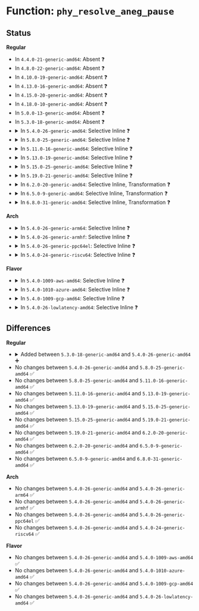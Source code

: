 # Function: <code>phy_resolve_aneg_pause</code>

## Status
<b>Regular</b>
<ul>
<li>
In <code>4.4.0-21-generic-amd64</code>: Absent ❓
</li>
<li>
In <code>4.8.0-22-generic-amd64</code>: Absent ❓
</li>
<li>
In <code>4.10.0-19-generic-amd64</code>: Absent ❓
</li>
<li>
In <code>4.13.0-16-generic-amd64</code>: Absent ❓
</li>
<li>
In <code>4.15.0-20-generic-amd64</code>: Absent ❓
</li>
<li>
In <code>4.18.0-10-generic-amd64</code>: Absent ❓
</li>
<li>
In <code>5.0.0-13-generic-amd64</code>: Absent ❓
</li>
<li>
In <code>5.3.0-18-generic-amd64</code>: Absent ❓
</li>
<li>
<details>
<summary>In <code>5.4.0-26-generic-amd64</code>: Selective Inline ❓</summary>

```c
void phy_resolve_aneg_pause(struct phy_device * phydev)
```

```json
{
  "name": "phy_resolve_aneg_pause",
  "collision_type": "Unique Global",
  "inline_type": "Selective",
  "funcs": [
    {
      "addr": 18446744071586949276,
      "name": "phy_resolve_aneg_pause",
      "external": true,
      "loc": "drivers/net/phy/phy-core.c:286",
      "file": "drivers/net/phy/phy-core.c",
      "inline": "not declared, inlined",
      "caller_inline": [
        "drivers/net/phy/phy-core.c:phy_resolve_aneg_linkmode",
        "drivers/net/phy/phy-core.c:phy_resolve_aneg_linkmode"
      ],
      "caller_func": []
    }
  ],
  "symbols": [
    {
      "addr": 18446744071586950288,
      "name": "phy_resolve_aneg_pause",
      "section": ".text",
      "bind": "STB_GLOBAL",
      "size": 62
    }
  ]
}
```
</details>
</li>
<li>
<details>
<summary>In <code>5.8.0-25-generic-amd64</code>: Selective Inline ❓</summary>

```c
void phy_resolve_aneg_pause(struct phy_device * phydev)
```

```json
{
  "name": "phy_resolve_aneg_pause",
  "collision_type": "Unique Global",
  "inline_type": "Selective",
  "funcs": [
    {
      "addr": 18446744071587765628,
      "name": "phy_resolve_aneg_pause",
      "external": true,
      "loc": "drivers/net/phy/phy-core.c:294",
      "file": "drivers/net/phy/phy-core.c",
      "inline": "not declared, inlined",
      "caller_inline": [
        "drivers/net/phy/phy-core.c:phy_resolve_aneg_linkmode",
        "drivers/net/phy/phy-core.c:phy_resolve_aneg_linkmode"
      ],
      "caller_func": []
    }
  ],
  "symbols": [
    {
      "addr": 18446744071587765440,
      "name": "phy_resolve_aneg_pause",
      "section": ".text",
      "bind": "STB_GLOBAL",
      "size": 62
    }
  ]
}
```
</details>
</li>
<li>
<details>
<summary>In <code>5.11.0-16-generic-amd64</code>: Selective Inline ❓</summary>

```c
void phy_resolve_aneg_pause(struct phy_device * phydev)
```

```json
{
  "name": "phy_resolve_aneg_pause",
  "collision_type": "Unique Global",
  "inline_type": "Selective",
  "funcs": [
    {
      "addr": 18446744071587824972,
      "name": "phy_resolve_aneg_pause",
      "external": true,
      "loc": "drivers/net/phy/phy-core.c:341",
      "file": "drivers/net/phy/phy-core.c",
      "inline": "not declared, inlined",
      "caller_inline": [
        "drivers/net/phy/phy-core.c:phy_resolve_aneg_linkmode",
        "drivers/net/phy/phy-core.c:phy_resolve_aneg_linkmode"
      ],
      "caller_func": []
    }
  ],
  "symbols": [
    {
      "addr": 18446744071587824624,
      "name": "phy_resolve_aneg_pause",
      "section": ".text",
      "bind": "STB_GLOBAL",
      "size": 62
    }
  ]
}
```
</details>
</li>
<li>
<details>
<summary>In <code>5.13.0-19-generic-amd64</code>: Selective Inline ❓</summary>

```c
void phy_resolve_aneg_pause(struct phy_device * phydev)
```

```json
{
  "name": "phy_resolve_aneg_pause",
  "collision_type": "Unique Global",
  "inline_type": "Selective",
  "funcs": [
    {
      "addr": 18446744071587704332,
      "name": "phy_resolve_aneg_pause",
      "external": true,
      "loc": "drivers/net/phy/phy-core.c:341",
      "file": "drivers/net/phy/phy-core.c",
      "inline": "not declared, inlined",
      "caller_inline": [
        "drivers/net/phy/phy-core.c:phy_resolve_aneg_linkmode",
        "drivers/net/phy/phy-core.c:phy_resolve_aneg_linkmode"
      ],
      "caller_func": []
    }
  ],
  "symbols": [
    {
      "addr": 18446744071587704608,
      "name": "phy_resolve_aneg_pause",
      "section": ".text",
      "bind": "STB_GLOBAL",
      "size": 62
    }
  ]
}
```
</details>
</li>
<li>
<details>
<summary>In <code>5.15.0-25-generic-amd64</code>: Selective Inline ❓</summary>

```c
void phy_resolve_aneg_pause(struct phy_device * phydev)
```

```json
{
  "name": "phy_resolve_aneg_pause",
  "collision_type": "Unique Global",
  "inline_type": "Selective",
  "funcs": [
    {
      "addr": 18446744071588296032,
      "name": "phy_resolve_aneg_pause",
      "external": true,
      "loc": "drivers/net/phy/phy-core.c:342",
      "file": "drivers/net/phy/phy-core.c",
      "inline": "not declared, inlined",
      "caller_inline": [
        "drivers/net/phy/phy-core.c:phy_resolve_aneg_linkmode",
        "drivers/net/phy/phy-core.c:phy_resolve_aneg_linkmode"
      ],
      "caller_func": []
    }
  ],
  "symbols": [
    {
      "addr": 18446744071588296432,
      "name": "phy_resolve_aneg_pause",
      "section": ".text",
      "bind": "STB_GLOBAL",
      "size": 62
    }
  ]
}
```
</details>
</li>
<li>
<details>
<summary>In <code>5.19.0-21-generic-amd64</code>: Selective Inline ❓</summary>

```c
void phy_resolve_aneg_pause(struct phy_device * phydev)
```

```json
{
  "name": "phy_resolve_aneg_pause",
  "collision_type": "Unique Global",
  "inline_type": "Selective",
  "funcs": [
    {
      "addr": 18446744071589683188,
      "name": "phy_resolve_aneg_pause",
      "external": true,
      "loc": "drivers/net/phy/phy-core.c:335",
      "file": "drivers/net/phy/phy-core.c",
      "inline": "not declared, inlined",
      "caller_inline": [
        "drivers/net/phy/phy-core.c:phy_resolve_aneg_linkmode",
        "drivers/net/phy/phy-core.c:phy_resolve_aneg_linkmode"
      ],
      "caller_func": []
    }
  ],
  "symbols": [
    {
      "addr": 18446744071589683360,
      "name": "phy_resolve_aneg_pause",
      "section": ".text",
      "bind": "STB_GLOBAL",
      "size": 78
    }
  ]
}
```
</details>
</li>
<li>
<details>
<summary>In <code>6.2.0-20-generic-amd64</code>: Selective Inline, Transformation ❓</summary>

```c
void phy_resolve_aneg_pause(struct phy_device * phydev)
```

```json
{
  "name": "phy_resolve_aneg_pause",
  "collision_type": "Unique Global",
  "inline_type": "Selective",
  "funcs": [
    {
      "addr": 18446744071591296177,
      "name": "phy_resolve_aneg_pause",
      "external": true,
      "loc": "drivers/net/phy/phy-core.c:418",
      "file": "drivers/net/phy/phy-core.c",
      "inline": "not declared, inlined",
      "caller_inline": [
        "drivers/net/phy/phy-core.c:phy_resolve_aneg_linkmode"
      ],
      "caller_func": [
        "drivers/net/phy/phy-core.c:phy_resolve_aneg_linkmode"
      ]
    }
  ],
  "symbols": [
    {
      "addr": 18446744071591295840,
      "name": "phy_resolve_aneg_pause.part.0",
      "section": ".text",
      "bind": "STB_LOCAL",
      "size": 59
    },
    {
      "addr": 18446744071591295920,
      "name": "phy_resolve_aneg_pause",
      "section": ".text",
      "bind": "STB_GLOBAL",
      "size": 38
    }
  ]
}
```
</details>
</li>
<li>
<details>
<summary>In <code>6.5.0-9-generic-amd64</code>: Selective Inline, Transformation ❓</summary>

```c
void phy_resolve_aneg_pause(struct phy_device * phydev)
```

```json
{
  "name": "phy_resolve_aneg_pause",
  "collision_type": "Unique Global",
  "inline_type": "Selective",
  "funcs": [
    {
      "addr": 18446744071591654817,
      "name": "phy_resolve_aneg_pause",
      "external": true,
      "loc": "drivers/net/phy/phy-core.c:421",
      "file": "drivers/net/phy/phy-core.c",
      "inline": "not declared, inlined",
      "caller_inline": [
        "drivers/net/phy/phy-core.c:phy_resolve_aneg_linkmode"
      ],
      "caller_func": [
        "drivers/net/phy/phy-core.c:phy_resolve_aneg_linkmode"
      ]
    }
  ],
  "symbols": [
    {
      "addr": 18446744071591654480,
      "name": "phy_resolve_aneg_pause.part.0",
      "section": ".text",
      "bind": "STB_LOCAL",
      "size": 59
    },
    {
      "addr": 18446744071591654560,
      "name": "phy_resolve_aneg_pause",
      "section": ".text",
      "bind": "STB_GLOBAL",
      "size": 38
    }
  ]
}
```
</details>
</li>
<li>
<details>
<summary>In <code>6.8.0-31-generic-amd64</code>: Selective Inline, Transformation ❓</summary>

```c
void phy_resolve_aneg_pause(struct phy_device * phydev)
```

```json
{
  "name": "phy_resolve_aneg_pause",
  "collision_type": "Unique Global",
  "inline_type": "Selective",
  "funcs": [
    {
      "addr": 18446744071592395649,
      "name": "phy_resolve_aneg_pause",
      "external": true,
      "loc": "drivers/net/phy/phy-core.c:423",
      "file": "drivers/net/phy/phy-core.c",
      "inline": "not declared, inlined",
      "caller_inline": [
        "drivers/net/phy/phy-core.c:phy_resolve_aneg_linkmode"
      ],
      "caller_func": [
        "drivers/net/phy/phy-core.c:phy_resolve_aneg_linkmode"
      ]
    }
  ],
  "symbols": [
    {
      "addr": 18446744071592395312,
      "name": "phy_resolve_aneg_pause.part.0",
      "section": ".text",
      "bind": "STB_LOCAL",
      "size": 59
    },
    {
      "addr": 18446744071592395392,
      "name": "phy_resolve_aneg_pause",
      "section": ".text",
      "bind": "STB_GLOBAL",
      "size": 38
    }
  ]
}
```
</details>
</li>
</ul>
<b>Arch</b>
<ul>
<li>
<details>
<summary>In <code>5.4.0-26-generic-arm64</code>: Selective Inline ❓</summary>

```c
void phy_resolve_aneg_pause(struct phy_device * phydev)
```

```json
{
  "name": "phy_resolve_aneg_pause",
  "collision_type": "Unique Global",
  "inline_type": "Selective",
  "funcs": [
    {
      "addr": 18446603336499933400,
      "name": "phy_resolve_aneg_pause",
      "external": true,
      "loc": "drivers/net/phy/phy-core.c:286",
      "file": "drivers/net/phy/phy-core.c",
      "inline": "not declared, inlined",
      "caller_inline": [
        "drivers/net/phy/phy-core.c:phy_resolve_aneg_linkmode",
        "drivers/net/phy/phy-core.c:phy_resolve_aneg_linkmode"
      ],
      "caller_func": []
    }
  ],
  "symbols": [
    {
      "addr": 18446603336499934656,
      "name": "phy_resolve_aneg_pause",
      "section": ".text",
      "bind": "STB_GLOBAL",
      "size": 72
    }
  ]
}
```
</details>
</li>
<li>
<details>
<summary>In <code>5.4.0-26-generic-armhf</code>: Selective Inline ❓</summary>

```c
void phy_resolve_aneg_pause(struct phy_device * phydev)
```

```json
{
  "name": "phy_resolve_aneg_pause",
  "collision_type": "Unique Global",
  "inline_type": "Selective",
  "funcs": [
    {
      "addr": 3232477308,
      "name": "phy_resolve_aneg_pause",
      "external": true,
      "loc": "drivers/net/phy/phy-core.c:286",
      "file": "drivers/net/phy/phy-core.c",
      "inline": "not declared, inlined",
      "caller_inline": [
        "drivers/net/phy/phy-core.c:phy_resolve_aneg_linkmode",
        "drivers/net/phy/phy-core.c:phy_resolve_aneg_linkmode"
      ],
      "caller_func": []
    }
  ],
  "symbols": [
    {
      "addr": 3232478292,
      "name": "phy_resolve_aneg_pause",
      "section": ".text",
      "bind": "STB_GLOBAL",
      "size": 60
    }
  ]
}
```
</details>
</li>
<li>
<details>
<summary>In <code>5.4.0-26-generic-ppc64el</code>: Selective Inline ❓</summary>

```c
void phy_resolve_aneg_pause(struct phy_device * phydev)
```

```json
{
  "name": "phy_resolve_aneg_pause",
  "collision_type": "Unique Global",
  "inline_type": "Selective",
  "funcs": [
    {
      "addr": 13835058055293252728,
      "name": "phy_resolve_aneg_pause",
      "external": true,
      "loc": "drivers/net/phy/phy-core.c:286",
      "file": "drivers/net/phy/phy-core.c",
      "inline": "not declared, inlined",
      "caller_inline": [
        "drivers/net/phy/phy-core.c:phy_resolve_aneg_linkmode",
        "drivers/net/phy/phy-core.c:phy_resolve_aneg_linkmode"
      ],
      "caller_func": []
    }
  ],
  "symbols": [
    {
      "addr": 13835058055293254208,
      "name": "phy_resolve_aneg_pause",
      "section": ".text",
      "bind": "STB_GLOBAL",
      "size": 48
    }
  ]
}
```
</details>
</li>
<li>
<details>
<summary>In <code>5.4.0-24-generic-riscv64</code>: Selective Inline ❓</summary>

```c
void phy_resolve_aneg_pause(struct phy_device * phydev)
```

```json
{
  "name": "phy_resolve_aneg_pause",
  "collision_type": "Unique Global",
  "inline_type": "Selective",
  "funcs": [
    {
      "addr": 18446743936277018852,
      "name": "phy_resolve_aneg_pause",
      "external": true,
      "loc": "drivers/net/phy/phy-core.c:286",
      "file": "drivers/net/phy/phy-core.c",
      "inline": "not declared, inlined",
      "caller_inline": [
        "drivers/net/phy/phy-core.c:phy_resolve_aneg_linkmode",
        "drivers/net/phy/phy-core.c:phy_resolve_aneg_linkmode"
      ],
      "caller_func": []
    }
  ],
  "symbols": [
    {
      "addr": 18446743936277019930,
      "name": "phy_resolve_aneg_pause",
      "section": ".text",
      "bind": "STB_GLOBAL",
      "size": 66
    }
  ]
}
```
</details>
</li>
</ul>
<b>Flavor</b>
<ul>
<li>
<details>
<summary>In <code>5.4.0-1009-aws-amd64</code>: Selective Inline ❓</summary>

```c
void phy_resolve_aneg_pause(struct phy_device * phydev)
```

```json
{
  "name": "phy_resolve_aneg_pause",
  "collision_type": "Unique Global",
  "inline_type": "Selective",
  "funcs": [
    {
      "addr": 18446744071586706284,
      "name": "phy_resolve_aneg_pause",
      "external": true,
      "loc": "drivers/net/phy/phy-core.c:286",
      "file": "drivers/net/phy/phy-core.c",
      "inline": "not declared, inlined",
      "caller_inline": [
        "drivers/net/phy/phy-core.c:phy_resolve_aneg_linkmode",
        "drivers/net/phy/phy-core.c:phy_resolve_aneg_linkmode"
      ],
      "caller_func": []
    }
  ],
  "symbols": [
    {
      "addr": 18446744071586707296,
      "name": "phy_resolve_aneg_pause",
      "section": ".text",
      "bind": "STB_GLOBAL",
      "size": 62
    }
  ]
}
```
</details>
</li>
<li>
<details>
<summary>In <code>5.4.0-1010-azure-amd64</code>: Selective Inline ❓</summary>

```c
void phy_resolve_aneg_pause(struct phy_device * phydev)
```

```json
{
  "name": "phy_resolve_aneg_pause",
  "collision_type": "Unique Global",
  "inline_type": "Selective",
  "funcs": [
    {
      "addr": 18446744071586574604,
      "name": "phy_resolve_aneg_pause",
      "external": true,
      "loc": "drivers/net/phy/phy-core.c:286",
      "file": "drivers/net/phy/phy-core.c",
      "inline": "not declared, inlined",
      "caller_inline": [
        "drivers/net/phy/phy-core.c:phy_resolve_aneg_linkmode",
        "drivers/net/phy/phy-core.c:phy_resolve_aneg_linkmode"
      ],
      "caller_func": []
    }
  ],
  "symbols": [
    {
      "addr": 18446744071586575616,
      "name": "phy_resolve_aneg_pause",
      "section": ".text",
      "bind": "STB_GLOBAL",
      "size": 62
    }
  ]
}
```
</details>
</li>
<li>
<details>
<summary>In <code>5.4.0-1009-gcp-amd64</code>: Selective Inline ❓</summary>

```c
void phy_resolve_aneg_pause(struct phy_device * phydev)
```

```json
{
  "name": "phy_resolve_aneg_pause",
  "collision_type": "Unique Global",
  "inline_type": "Selective",
  "funcs": [
    {
      "addr": 18446744071586903836,
      "name": "phy_resolve_aneg_pause",
      "external": true,
      "loc": "drivers/net/phy/phy-core.c:286",
      "file": "drivers/net/phy/phy-core.c",
      "inline": "not declared, inlined",
      "caller_inline": [
        "drivers/net/phy/phy-core.c:phy_resolve_aneg_linkmode",
        "drivers/net/phy/phy-core.c:phy_resolve_aneg_linkmode"
      ],
      "caller_func": []
    }
  ],
  "symbols": [
    {
      "addr": 18446744071586904848,
      "name": "phy_resolve_aneg_pause",
      "section": ".text",
      "bind": "STB_GLOBAL",
      "size": 62
    }
  ]
}
```
</details>
</li>
<li>
<details>
<summary>In <code>5.4.0-26-lowlatency-amd64</code>: Selective Inline ❓</summary>

```c
void phy_resolve_aneg_pause(struct phy_device * phydev)
```

```json
{
  "name": "phy_resolve_aneg_pause",
  "collision_type": "Unique Global",
  "inline_type": "Selective",
  "funcs": [
    {
      "addr": 18446744071587010220,
      "name": "phy_resolve_aneg_pause",
      "external": true,
      "loc": "drivers/net/phy/phy-core.c:286",
      "file": "drivers/net/phy/phy-core.c",
      "inline": "not declared, inlined",
      "caller_inline": [
        "drivers/net/phy/phy-core.c:phy_resolve_aneg_linkmode",
        "drivers/net/phy/phy-core.c:phy_resolve_aneg_linkmode"
      ],
      "caller_func": []
    }
  ],
  "symbols": [
    {
      "addr": 18446744071587011232,
      "name": "phy_resolve_aneg_pause",
      "section": ".text",
      "bind": "STB_GLOBAL",
      "size": 62
    }
  ]
}
```
</details>
</li>
</ul>

## Differences
<b>Regular</b>
<ul>
<li>
<details>
<summary>Added between <code>5.3.0-18-generic-amd64</code> and <code>5.4.0-26-generic-amd64</code> ➕</summary>

```c
void phy_resolve_aneg_pause(struct phy_device * phydev)
```
</details>
</li>
<li>
No changes between <code>5.4.0-26-generic-amd64</code> and <code>5.8.0-25-generic-amd64</code> ✅
</li>
<li>
No changes between <code>5.8.0-25-generic-amd64</code> and <code>5.11.0-16-generic-amd64</code> ✅
</li>
<li>
No changes between <code>5.11.0-16-generic-amd64</code> and <code>5.13.0-19-generic-amd64</code> ✅
</li>
<li>
No changes between <code>5.13.0-19-generic-amd64</code> and <code>5.15.0-25-generic-amd64</code> ✅
</li>
<li>
No changes between <code>5.15.0-25-generic-amd64</code> and <code>5.19.0-21-generic-amd64</code> ✅
</li>
<li>
No changes between <code>5.19.0-21-generic-amd64</code> and <code>6.2.0-20-generic-amd64</code> ✅
</li>
<li>
No changes between <code>6.2.0-20-generic-amd64</code> and <code>6.5.0-9-generic-amd64</code> ✅
</li>
<li>
No changes between <code>6.5.0-9-generic-amd64</code> and <code>6.8.0-31-generic-amd64</code> ✅
</li>
</ul>
<b>Arch</b>
<ul>
<li>
No changes between <code>5.4.0-26-generic-amd64</code> and <code>5.4.0-26-generic-arm64</code> ✅
</li>
<li>
No changes between <code>5.4.0-26-generic-amd64</code> and <code>5.4.0-26-generic-armhf</code> ✅
</li>
<li>
No changes between <code>5.4.0-26-generic-amd64</code> and <code>5.4.0-26-generic-ppc64el</code> ✅
</li>
<li>
No changes between <code>5.4.0-26-generic-amd64</code> and <code>5.4.0-24-generic-riscv64</code> ✅
</li>
</ul>
<b>Flavor</b>
<ul>
<li>
No changes between <code>5.4.0-26-generic-amd64</code> and <code>5.4.0-1009-aws-amd64</code> ✅
</li>
<li>
No changes between <code>5.4.0-26-generic-amd64</code> and <code>5.4.0-1010-azure-amd64</code> ✅
</li>
<li>
No changes between <code>5.4.0-26-generic-amd64</code> and <code>5.4.0-1009-gcp-amd64</code> ✅
</li>
<li>
No changes between <code>5.4.0-26-generic-amd64</code> and <code>5.4.0-26-lowlatency-amd64</code> ✅
</li>
</ul>
